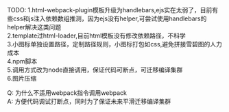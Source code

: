 TODO:
1.html-webpack-plugin模板升级为handlebars,ejs实在太弱了，目前有些css和js注入依赖数组推测，因为ejs没有helper,可尝试使用handlebars的helper解决这类问题<br>
2.template过html-loader,目前html模板没有修改依赖路径，不科学<br>
3.小图标单独设置路径，定制路径规则，小图标打包如css,避免拼接雪碧图的人力成本<br>
4.npm脚本<br>
5.调用方式改为node直接调用，保证代码可断点，可迁移编译集群<br>
6.图片压缩<br>

Q: 为什么不适用webpack指令调用webpack<br>
A: 方便代码调试打断点，同时为了保证未来平滑迁移编译集群<br>
